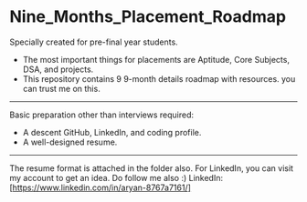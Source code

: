# Nine_Months_Placement_Roadmap
Specially created for pre-final year students.

  - The most important things for placements are Aptitude, Core Subjects, DSA, and projects.
 - This repository contains 9 9-month details roadmap with resources. you can trust me on this.
--------------------------------------------------------

Basic preparation other than interviews required:
- A descent GitHub, LinkedIn, and coding profile.
- A well-designed resume.
---------------------------------------------------

The resume format is attached in the folder also.
For LinkedIn, you can visit my account to get an idea. Do follow me also :)
LinkedIn: [https://www.linkedin.com/in/aryan-8767a7161/]


